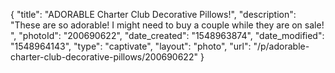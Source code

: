 {
    "title": "ADORABLE Charter Club Decorative Pillows!",
    "description": "These are so adorable! I might need to buy a couple while they are on sale! ",
    "photoId": "200690622",
    "date_created": "1548963874",
    "date_modified": "1548964143",
    "type": "captivate",
    "layout": "photo",
    "url": "\/p\/adorable-charter-club-decorative-pillows\/200690622"
}